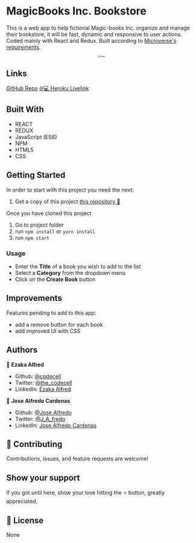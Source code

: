 # MagicBooks Inc. Bookstore
This is a web app to help fictional Magic-books Inc. organize and manage their bookstore, it will be fast, dynamic and responsive to user actions. Coded mainly with React and Redux.
Built according to [Microverse's requirements](https://microverse.pathwright.com/library/react-redux-v11/184438/path/step/106376026/).

<div style="text-align: center;"><img src="https://user-images.githubusercontent.com/42077060/102394252-16cfd000-3f9f-11eb-82fa-848e6d83c5be.png" alt="image" style="zoom: 33%;" /></div>

## Links
[GitHub Repo](https://github.com/NewIncome/bookstore)
[:globe_with_meridians::computer: Heroku Livelink](https://magicbooksinc-bookstore.herokuapp.com/)

## Built With 

- REACT
- REDUX
- JavaScript (ES6)
- NPM
- HTML5
- CSS

## Getting Started

In order to start with this project you need the next:

1. Get a copy of this project [this repository :blue_book:](https://github.com/NewIncome/bookstore)

Once you have cloned this project
1. Go to project folder
2. run `npm install` or `yarn install`
3. run `npm start`

### Usage

- Enter the **Title** of a book you wish to add to the list
- Select a **Category** from the dropdown menu 
- Click on the **Create Book** button 

## Improvements

Features pending to add to this app:
- add a remove button for each book
- add improved UI with CSS

## Authors

👤 **Ezaka Alfred**

- Github: [@codecell](https://github.com/codecell)
- Twitter: [@the_codecell](https://twitter.com/the_codecell)
- LinkedIn: [Ezaka Alfred](https://www.linkedin.com/in/alfrednoble/)

👤 **Jose Alfredo Cardenas**

- Github: [@Jose Alfredo](https://github.com/NewIncome)
- Twitter: [@J_A_fredo](https://twitter.com/J_A_fredo)
- LinkedIn: [Jose Alfredo Cardenas](https://www.linkedin.com/in/j-alfredo-c/)  

## 🤝 Contributing

Contributions, issues, and feature requests are welcome!

## Show your support

If you got until here, show your love hitting the ⭐️ button, greatly appreciated.

## 📝 License

None